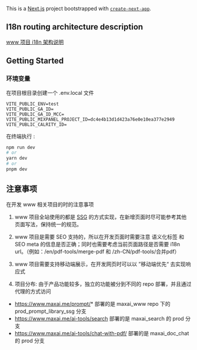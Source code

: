 This is a [Next.js](https://nextjs.org/) project bootstrapped with [`create-next-app`](https://github.com/vercel/next.js/tree/canary/packages/create-next-app).

## I18n routing architecture description
[www 项目 i18n 架构说明](https://ikjt09m6ta.larksuite.com/docx/IGESd36Koo7qUGx57q9uDwQGsTb)

## Getting Started


### 环境变量
在项目根目录创建一个 .env.local 文件
```
VITE_PUBLIC_ENV=test
VITE_PUBLIC_GA_ID=
VITE_PUBLIC_GA_ID_MCC=
VITE_PUBLIC_MIXPANEL_PROJECT_ID=dc4e4b13d1d423a76e0e10ea377e2949
VITE_PUBLIC_CALRITY_ID=
```

在终端执行 :

```bash
npm run dev
# or
yarn dev
# or
pnpm dev
```

## 注意事项

在开发 www 相关项目的时的注意事项

1. www 项目全站使用的都是 [SSG](https://nextjs.org/docs/pages/building-your-application/rendering/static-site-generation) 的方式实现，在新增页面时尽可能参考其他页面写法，保持统一的规范。

2. www 项目是需要 SEO 支持的，所以在开发页面时需要注意 语义化标签 和 SEO meta 的信息是否正确；同时也需要考虑当前页面路径是否需要 i18n url。（例如：/en/pdf-tools/merge-pdf 和 /zh-CN/pdf-tools/合并pdf）

3. www 项目需要支持移动端展示，在开发网页时可以以 ”移动端优先“ 去实现响应式

4. 项目分布: 由于产品功能较多，独立的功能被分到不同的 repo 部署，并且通过代理的方式访问
  - https://www.maxai.me/prompt/* 部署的是 maxai_www repo 下的 prod_prompt_library_ssg 分支
  - https://www.maxai.me/ai-tools/search 部署的是 maxai_search 的 prod 分支
  - https://www.maxai.me/ai-tools/chat-with-pdf/ 部署的是 maxai_doc_chat 的 prod 分支
